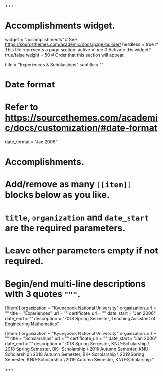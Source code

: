 +++
# Accomplishments widget.
widget = "accomplishments"  # See https://sourcethemes.com/academic/docs/page-builder/
headless = true  # This file represents a page section.
active = true  # Activate this widget? true/false
weight = 50  # Order that this section will appear.

title = "Experiences & Scholarships"
subtitle = ""

# Date format
#   Refer to https://sourcethemes.com/academic/docs/customization/#date-format
date_format = "Jan 2006"

# Accomplishments.
#   Add/remove as many `[[item]]` blocks below as you like.
#   `title`, `organization` and `date_start` are the required parameters.
#   Leave other parameters empty if not required.
#   Begin/end multi-line descriptions with 3 quotes `"""`.

[[item]]
  organization = "Kyungpook National University"
  organization_url = ""
  title = "Experiences"
  url = ""
  certificate_url = ""
  date_start = "Jan 2006"
  date_end = ""
  description = "2018 Spring Semester, Teaching Assistant of Engineering Mathematics"  

[[item]]
  organization = "Kyungpook National University"
  organization_url = ""
  title = "Scholarships"
  url = ""
  certificate_url = ""
  date_start = "Jan 2006"
  date_end = ""
  description = "2018 Spring Semester, KNU-Scholarship \ 2018 Spring Semester, BK+ Scholarship \ 2018 Autumn Semester, KNU-Scholarship \ 2018 Autumn Semester, BK+ Scholarship \ 2019 Spring Semester, KNU-Scholarship \ 2019 Autumn Semester, KNU-Scholarship \"

+++
